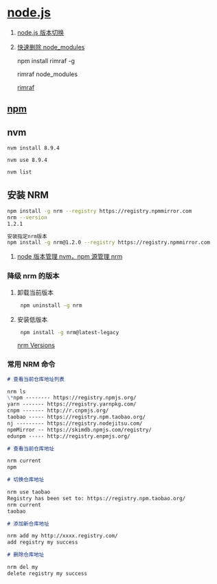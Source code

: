 # [node.js](https://nodejs.org/zh-cn/about/previous-releases)

1. [node.js 版本切换](https://juejin.cn/post/7178172786421006392)
2. [快速删除 node_modules](https://cloud.tencent.com/developer/article/1997812)

   npm install rimraf -g

   rimraf node_modules

   [rimraf](https://www.npmjs.com/package/rimraf)

## [npm](https://www.npmjs.com/)

## nvm

`nvm install 8.9.4`

`nvm use 8.9.4`

`nvm list`

## 安装 NRM

```zsh
npm install -g nrm --registry https://registry.npmmirror.com
nrm --version
1.2.1

安装指定nrm版本
npm install -g nrm@1.2.0 --registry https://registry.npmmirror.com
```

1. [node 版本管理 nvm，npm 源管理 nrm](https://juejin.cn/post/6957376590133231652)

### 降级 nrm 的版本

1. 卸载当前版本

   ```bash
    npm uninstall -g nrm
   ```

2. 安装低版本

   ```bash
    npm install -g nrm@latest-legacy
   ```

   [nrm Versions](https://www.npmjs.com/package/nrm?activeTab=versions)

### 常用 NRM 命令

```md
# 查看当前仓库地址列表

nrm ls
\*npm -------- https://registry.npmjs.org/
yarn ------- https://registry.yarnpkg.com/
cnpm ------- http://r.cnpmjs.org/
taobao ----- https://registry.npm.taobao.org/
nj --------- https://registry.nodejitsu.com/
npmMirror -- https://skimdb.npmjs.com/registry/
edunpm ----- http://registry.enpmjs.org/

# 查看当前仓库地址

nrm current
npm

# 切换仓库地址

nrm use taobao
Registry has been set to: https://registry.npm.taobao.org/
nrm current
taobao

# 添加新仓库地址

nrm add my http://xxxx.registry.com/
add registry my success

# 删除仓库地址

nrm del my
delete registry my success
```
